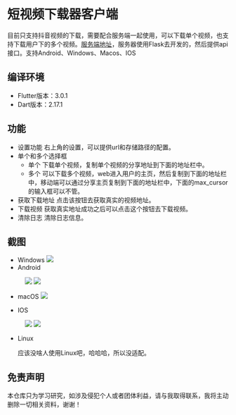 # 短视频下载器客户端

目前只支持抖音视频的下载，需要配合服务端一起使用，可以下载单个视频，也支持下载用户下的多个视频。[服务端地址]((https://github.com/LuckyLi706/ShortVideoSpider))，服务器使用Flask去开发的，然后提供api接口。支持Android、Windows、Macos、IOS


## 编译环境
   + Flutter版本：3.0.1
   + Dart版本：2.17.1

## 功能
   + 设置功能
    右上角的设置，可以提供url和存储路径的配置。
   + 单个和多个选择框
     - 单个
       下载单个视频，复制单个视频的分享地址到下面的地址栏中。
     - 多个
       可以下载多个视频，web进入用户的主页，然后复制到下面的地址栏中，移动端可以通过分享主页复制到下面的地址栏中，下面的max_cursor的输入框可以不管。
   + 获取下载地址
     点击该按钮去获取真实的视频地址。
   + 下载视频
     获取真实地址成功之后可以点击这个按钮去下载视频。
   + 清除日志
     清除日志信息。

## 截图
   + Windows
     ![](screenshots/windows.png)
   + Android
   <figure class="half">
    <img src="screenshots/android_1.png",width=300>
    <img src="screenshots/android_2.png",width=300>
   </figure>

   + macOS
     ![](screenshots/macOS.png)
     
   + IOS

  <figure class="half">
    <img src="screenshots/ios_1.png",width=300>
    <img src="screenshots/ios_2.png",width=300>
  </figure>

   + Linux
   
     应该没啥人使用Linux吧，哈哈哈，所以没适配。

## 免责声明
本仓库只为学习研究，如涉及侵犯个人或者团体利益，请与我取得联系，我将主动删除一切相关资料，谢谢！